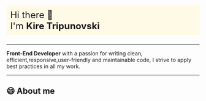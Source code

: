<p style="background-color: #fffae6; padding: 10px; border-radius: 5px; font-size: 24px;">
  Hi there 👋 
  <br>
  I'm <strong>Kire Tripunovski</strong>
</p>

---


**Front-End Developer** with a passion for writing clean, efficient,responsive,user-friendly and maintainable code, I strive to apply best
practices in all my work.

---


## 😄 About me
<!--
**KireTripunovski/KireTripunovski** is a ✨ _special_ ✨ repository because its `README.md` (this file) appears on your GitHub profile.

Here are some ideas to get you started:

- 🔭 I’m currently working on ...
- 🌱 I’m currently learning ...
- 👯 I’m looking to collaborate on ...
- 🤔 I’m looking for help with ...
- 💬 Ask me about ...
- 📫 How to reach me: ...
- 😄 Pronouns: ...
- ⚡ Fun fact: ...
-->

